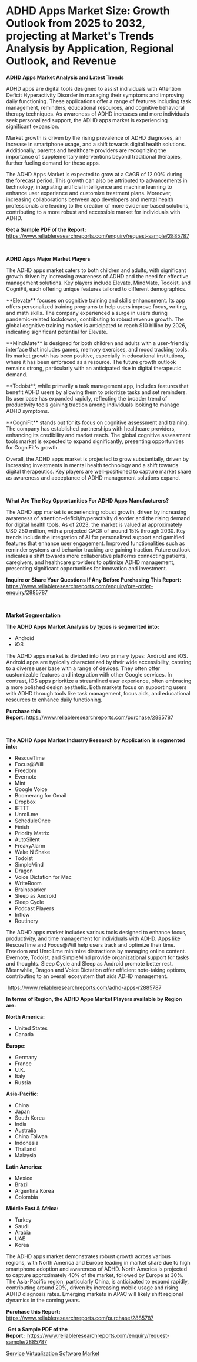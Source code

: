 <p><h1>ADHD Apps Market Size: Growth Outlook from 2025 to 2032, projecting at Market's Trends Analysis by Application, Regional Outlook, and Revenue</h1></p><p><strong>ADHD Apps Market Analysis and Latest Trends</strong></p>
<p><p>ADHD apps are digital tools designed to assist individuals with Attention Deficit Hyperactivity Disorder in managing their symptoms and improving daily functioning. These applications offer a range of features including task management, reminders, educational resources, and cognitive behavioral therapy techniques. As awareness of ADHD increases and more individuals seek personalized support, the ADHD apps market is experiencing significant expansion.</p><p>Market growth is driven by the rising prevalence of ADHD diagnoses, an increase in smartphone usage, and a shift towards digital health solutions. Additionally, parents and healthcare providers are recognizing the importance of supplementary interventions beyond traditional therapies, further fueling demand for these apps. </p><p>The ADHD Apps Market is expected to grow at a CAGR of 12.00% during the forecast period. This growth can also be attributed to advancements in technology, integrating artificial intelligence and machine learning to enhance user experience and customize treatment plans. Moreover, increasing collaborations between app developers and mental health professionals are leading to the creation of more evidence-based solutions, contributing to a more robust and accessible market for individuals with ADHD.</p></p>
<p><strong>Get a Sample PDF of the Report:&nbsp;</strong> <a href="https://www.reliableresearchreports.com/enquiry/request-sample/2885787?utm_campaign=2673&utm_medium=2&utm_source=Github&utm_content=ia&utm_term=13032025&utm_id=adhd-apps">https://www.reliableresearchreports.com/enquiry/request-sample/2885787</a></p>
<p>&nbsp;</p>
<p><strong>ADHD Apps Major Market Players</strong></p>
<p><p>The ADHD apps market caters to both children and adults, with significant growth driven by increasing awareness of ADHD and the need for effective management solutions. Key players include Elevate, MindMate, Todoist, and CogniFit, each offering unique features tailored to different demographics.</p><p>**Elevate** focuses on cognitive training and skills enhancement. Its app offers personalized training programs to help users improve focus, writing, and math skills. The company experienced a surge in users during pandemic-related lockdowns, contributing to robust revenue growth. The global cognitive training market is anticipated to reach $10 billion by 2026, indicating significant potential for Elevate.</p><p>**MindMate** is designed for both children and adults with a user-friendly interface that includes games, memory exercises, and mood tracking tools. Its market growth has been positive, especially in educational institutions, where it has been embraced as a resource. The future growth outlook remains strong, particularly with an anticipated rise in digital therapeutic demand.</p><p>**Todoist**, while primarily a task management app, includes features that benefit ADHD users by allowing them to prioritize tasks and set reminders. Its user base has expanded rapidly, reflecting the broader trend of productivity tools gaining traction among individuals looking to manage ADHD symptoms. </p><p>**CogniFit** stands out for its focus on cognitive assessment and training. The company has established partnerships with healthcare providers, enhancing its credibility and market reach. The global cognitive assessment tools market is expected to expand significantly, presenting opportunities for CogniFit's growth.</p><p>Overall, the ADHD apps market is projected to grow substantially, driven by increasing investments in mental health technology and a shift towards digital therapeutics. Key players are well-positioned to capture market share as awareness and acceptance of ADHD management solutions expand.</p></p>
<p>&nbsp;</p>
<p><strong>What Are The Key Opportunities For ADHD Apps Manufacturers?</strong></p>
<p><p>The ADHD app market is experiencing robust growth, driven by increasing awareness of attention-deficit/hyperactivity disorder and the rising demand for digital health tools. As of 2023, the market is valued at approximately USD 250 million, with a projected CAGR of around 15% through 2030. Key trends include the integration of AI for personalized support and gamified features that enhance user engagement. Improved functionalities such as reminder systems and behavior tracking are gaining traction. Future outlook indicates a shift towards more collaborative platforms connecting patients, caregivers, and healthcare providers to optimize ADHD management, presenting significant opportunities for innovation and investment.</p></p>
<p><strong>Inquire or Share Your Questions If Any Before Purchasing This Report:</strong> <a href="https://www.reliableresearchreports.com/enquiry/pre-order-enquiry/2885787?utm_campaign=2673&utm_medium=2&utm_source=Github&utm_content=ia&utm_term=13032025&utm_id=adhd-apps">https://www.reliableresearchreports.com/enquiry/pre-order-enquiry/2885787</a></p>
<p>&nbsp;</p>
<p><strong>Market Segmentation</strong></p>
<p><strong>The ADHD Apps Market Analysis by types is segmented into:</strong></p>
<p><ul><li>Android</li><li>iOS</li></ul></p>
<p><p>The ADHD apps market is divided into two primary types: Android and iOS. Android apps are typically characterized by their wide accessibility, catering to a diverse user base with a range of devices. They often offer customizable features and integration with other Google services. In contrast, iOS apps prioritize a streamlined user experience, often embracing a more polished design aesthetic. Both markets focus on supporting users with ADHD through tools like task management, focus aids, and educational resources to enhance daily functioning.</p></p>
<p><strong>Purchase this Report:&nbsp;</strong><a href="https://www.reliableresearchreports.com/purchase/2885787?utm_campaign=2673&utm_medium=2&utm_source=Github&utm_content=ia&utm_term=13032025&utm_id=adhd-apps">https://www.reliableresearchreports.com/purchase/2885787</a></p>
<p>&nbsp;</p>
<p><strong>The ADHD Apps Market Industry Research by Application is segmented into:</strong></p>
<p><ul><li>RescueTime</li><li>Focus@Will</li><li>Freedom</li><li>Evernote</li><li>Mint</li><li>Google Voice</li><li>Boomerang for Gmail</li><li>Dropbox</li><li>IFTTT</li><li>Unroll.me</li><li>ScheduleOnce</li><li>Finish</li><li>Priority Matrix</li><li>AutoSilent</li><li>FreakyAlarm</li><li>Wake N Shake</li><li>Todoist</li><li>SimpleMind</li><li>Dragon</li><li>Voice Dictation for Mac</li><li>WriteRoom</li><li>Brainsparker</li><li>Sleep as Android</li><li>Sleep Cycle</li><li>Podcast Players</li><li>Inflow</li><li>Routinery</li></ul></p>
<p><p>The ADHD apps market includes various tools designed to enhance focus, productivity, and time management for individuals with ADHD. Apps like RescueTime and Focus@Will help users track and optimize their time. Freedom and Unroll.me minimize distractions by managing online content. Evernote, Todoist, and SimpleMind provide organizational support for tasks and thoughts. Sleep Cycle and Sleep as Android promote better rest. Meanwhile, Dragon and Voice Dictation offer efficient note-taking options, contributing to an overall ecosystem that aids ADHD management.</p></p>
<p><a href="https://www.reliableresearchreports.com/adhd-apps-r2885787?utm_campaign=2673&utm_medium=2&utm_source=Github&utm_content=ia&utm_term=13032025&utm_id=adhd-apps">&nbsp;https://www.reliableresearchreports.com/adhd-apps-r2885787</a></p>
<p><strong>In terms of Region, the ADHD Apps Market Players available by Region are:</strong></p>
<p>
    <p> <strong> North America: </strong>
        <ul>
            <li>United States</li>
            <li>Canada</li>
        </ul>
        </p> 
    <p> <strong> Europe: </strong>
        <ul>
            <li>Germany</li>
            <li>France</li>
            <li>U.K.</li>
            <li>Italy</li>
            <li>Russia</li>
        </ul>
        </p> 
    <p> <strong> Asia-Pacific: </strong>
        <ul>
            <li>China</li>
            <li>Japan</li>
            <li>South Korea</li>
            <li>India</li>
            <li>Australia</li>
            <li>China Taiwan</li>
            <li>Indonesia</li>
            <li>Thailand</li>
            <li>Malaysia</li>
        </ul>
        </p> 
    <p> <strong> Latin America: </strong>
        <ul>
            <li>Mexico</li>
            <li>Brazil</li>
            <li>Argentina Korea</li>
            <li>Colombia</li>
        </ul>
        </p> 
    <p> <strong> Middle East & Africa: </strong>
        <ul>
            <li>Turkey</li>
            <li>Saudi</li>
            <li>Arabia</li>
            <li>UAE</li>
            <li>Korea</li>
        </ul>
    </p>
    </p>
<p><p>The ADHD apps market demonstrates robust growth across various regions, with North America and Europe leading in market share due to high smartphone adoption and awareness of ADHD. North America is projected to capture approximately 40% of the market, followed by Europe at 30%. The Asia-Pacific region, particularly China, is anticipated to expand rapidly, contributing around 20%, driven by increasing mobile usage and rising ADHD diagnosis rates. Emerging markets in APAC will likely shift regional dynamics in the coming years.</p></p>
<p><strong>Purchase this Report: </strong><a href="https://www.reliableresearchreports.com/purchase/2885787?utm_campaign=2673&utm_medium=2&utm_source=Github&utm_content=ia&utm_term=13032025&utm_id=adhd-apps">https://www.reliableresearchreports.com/purchase/2885787</a></p>
<p>&nbsp;<strong>Get a Sample PDF of the Report:&nbsp;&nbsp;</strong><a href="https://www.reliableresearchreports.com/enquiry/request-sample/2885787?utm_campaign=2673&utm_medium=2&utm_source=Github&utm_content=ia&utm_term=13032025&utm_id=adhd-apps">https://www.reliableresearchreports.com/enquiry/request-sample/2885787</a></p>
<p><strong></strong></p>
<p><p><a href="https://github.com/alberthagorsuch/Market-Research-Report-List-1/blob/main/service-virtualization-software-market.md?utm_campaign=2673&utm_medium=2&utm_source=Github&utm_content=ia&utm_term=13032025&utm_id=adhd-apps">Service Virtualization Software Market</a></p></p>